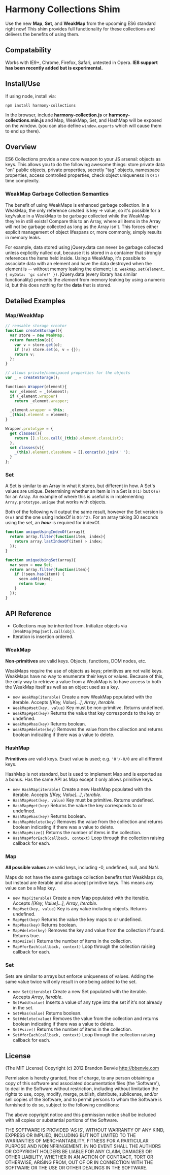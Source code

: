 # Harmony Collections Shim

Use the new __Map__, __Set__, and __WeakMap__ from the upcoming ES6 standard right now! This shim provides full functionality for these collections and delivers the benefits of using them.

## Compatability

Works with IE9+, Chrome, Firefox, Safari, untested in Opera. __IE8 support has been recently added but is experimental.__

## Install/Use

If using node, install via:

    npm install harmony-collections

In the browser, include __harmony-collection.js__ or __harmony-collections.min.js__ and Map, WeakMap, Set, and HashMap will be exposed on the window. (you can also define `window.exports` which will cause them to end up there).

## Overview

ES6 Collections provide a new core weapon to your JS arsenal: objects as keys. This allows you to do the following awesome things: store private data "on" public objects, private properties, secretly "tag" objects, namespace properties, access controlled properties, check object uniqueness in `O(1)` time complexity.

### WeakMap Garbage Collection Semantics

The benefit of using WeakMaps is enhanced garbage collection. In a WeakMap, the only reference created is key -> value, so it's possible for a key/value in a WeakMap to be garbage collected while the WeakMap they're in still exists! Compare this to an Array, where all items in the Array will not be garbage collected as long as the Array isn't. This forces either explicit management of  object lifespans or, more commonly, simply results in memory leaks.

For example, data stored using jQuery.data can never be garbage collected unless explicitly nulled out, because it is stored in a container that strongly references the items held inside. Using a WeakMap, it's possible to associate data with an element and have the data destroyed when the element is -- without memory leaking the element; i.e. `weakmap.set(element, { myData: 'gc safe!' })`. jQuery.data (every library has similar functionality) prevents the *element* from memory leaking by using a numeric id, but this does nothing for the __data__ that is stored.

## Detailed Examples

### Map/WeakMap
```javascript
// reusable storage creator
function createStorage(){
  var store = new WeakMap;
  return function(o){
    var v = store.get(o);
    if (!v) store.set(o, v = {});
    return v;
  };
}

// allows private/namespaced properties for the objects
var _ = createStorage();

functioon Wrapper(element){
  var _element = _(element);
  if (_element.wrapper)
    return _element.wrapper;

  _element.wrapper = this;
  _(this).element = element;
}

Wrapper.prototype = {
  get classes(){
    return [].slice.call(_(this).element.classList);
  },
  set classes(v){
    _(this).element.className = [].concat(v).join(' ');
  }
};
```

### Set
A Set is similar to an Array in what it stores, but different in how. A Set's values are unique. Determining whether an item is in a Set is `O(1)` but `O(n)` for an Array. An example of where this is useful is in implementing `Array.prototype.unique` that works with objects.

Both of the following will output the same result, however the Set version is `O(n)` and the one using indexOf is `O(n^2)`. For an array taking 30 seconds using the set, an __*hour*__ is required for indexOf.

```javascript
function uniqueUsingIndexOf(array){
  return array.filter(function(item, index){
    return array.lastIndexOf(item) > index;
  });
}

function uniqueUsingSet(array){
  var seen = new Set;
  return array.filter(function(item){
    if (!seen.has(item)) {
      seen.add(item);
      return true;
    }
  });
}
```


## API Reference

* Collections may be inherited from. Initialize objects via `[WeakMap|Map|Set].call(obj)`.
* Iteration is insertion ordered.


### WeakMap

__Non-primitives__ are valid keys. Objects, functions, DOM nodes, etc.

WeakMaps require the use of objects as keys; primitives are not valid keys. WeakMaps have no way to enumerate their keys or values. Because of this, the only way to retrieve a value from a WeakMap is to have access to both the WeakMap itself as well as an object used as a key.

* `new WeakMap(iterable)` Create a new WeakMap populated with the iterable. Accepts *[[Key, Value]...]*, *Array*, *Iterable*.
* `WeakMap#set(key, value)` Key must be non-primitive. Returns undefined.
* `WeakMap#get(key)` Returns the value that key corresponds to the key or undefined.
* `WeakMap#has(key)` Returns boolean.
* `WeakMap#delete(key)` Removes the value from the collection and returns boolean indicating if there was a value to delete.


### HashMap

__Primitives__ are valid keys. Exact value is used; e.g. `'0'/-0/0` are all different keys.

HashMap is not standard, but is used to implement Map and is exported as a bonus. Has the same API as Map except it only allows primitive keys.

* `new HashMap(iterable)` Create a new HashMap populated with the iterable. Accepts *[[Key, Value]...]*, *Iterable*.
* `HashMap#set(key, value)` Key must be primitive. Returns undefined.
* `HashMap#get(key)` Returns the value the key corresponds to or undefined.
* `HashMap#has(key)` Returns boolean.
* `HashMap#delete(key)` Removes the value from the collection and returns boolean indicating if there was a value to delete.
* `HashMap#size()` Returns the number of items in the collection.
* `HashMap#forEach(callback, context)` Loop through the collection raising callback for each.


### Map

__All possible values__ are valid keys, including -0, undefined, null, and NaN.

Maps do not have the same garbage collection benefits that WeakMaps do, but instead are iterable and also accept primitive keys. This means any value can be a Map key.

* `new Map(iterable)` Create a new Map populated with the iterable. Accepts *[[Key, Value]...]*, *Array*, *Iterable*.
* `Map#set(key, value)` Key is any value including objects. Returns undefined.
* `Map#get(key)` Returns the value the key maps to or undefined.
* `Map#has(key)` Returns boolean.
* `Map#delete(key)` Removes the key and value from the collection if found. Returns true.
* `Map#size()` Returns the number of items in the collection.
* `Map#forEach(callback, context)` Loop through the collection raising callback for each.


### Set

Sets are similar to arrays but enforce uniqueness of values. Adding the same value twice will only result in one being added to the set.

* `new Set(iterable)` Create a new Set populated with the iterable. Accepts *Array*, *Iterable*.
* `Set#add(value)` Inserts a value of any type into the set if it's not already in the set.
* `Set#has(value)` Returns boolean.
* `Set#delete(value)` Removes the value from the collection and returns boolean indicating if there was a value to delete.
* `Set#size()` Returns the number of items in the collection.
* `Set#forEach(callback, context)` Loop through the collection raising callback for each.



## License

(The MIT License)
Copyright (c) 2012 Brandon Benvie <http://bbenvie.com>

Permission is hereby granted, free of charge, to any person obtaining a copy of this software and associated documentation files
(the 'Software'), to deal in the Software without restriction, including without limitation the rights to use, copy, modify, merge,
publish, distribute, sublicense, and/or sell copies of the Software, and to permit persons to whom the Software is furnished to do so,
subject to the following conditions:

The above copyright notice and this permission notice shall be included with all copies or substantial portions of the Software.

THE SOFTWARE IS PROVIDED 'AS IS', WITHOUT WARRANTY OF ANY KIND, EXPRESS OR IMPLIED, INCLUDING BUT NOT LIMITED TO THE WARRANTIES OF
MERCHANTABILITY, FITNESS FOR A PARTICULAR PURPOSE AND NONINFRINGEMENT. IN NO EVENT SHALL THE AUTHORS OR COPYRIGHT HOLDERS BE LIABLE
FOR ANY  CLAIM, DAMAGES OR OTHER LIABILITY, WHETHER IN AN ACTION OF CONTRACT, TORT OR OTHERWISE, ARISING FROM, OUT OF OR IN CONNECTION WITH
THE SOFTWARE OR THE USE OR OTHER DEALINGS IN THE SOFTWARE.
